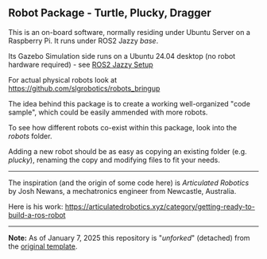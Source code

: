 ## Robot Package - Turtle, Plucky, Dragger

This is an on-board software, normally residing under Ubuntu Server on a Raspberry Pi. It runs under ROS2 Jazzy *base*.

Its Gazebo Simulation side runs on a Ubuntu 24.04 desktop (no robot hardware required) - see [ROS2 Jazzy Setup](https://github.com/slgrobotics/robots_bringup/tree/main/Docs/ROS-Jazzy)

For actual physical robots look at https://github.com/slgrobotics/robots_bringup

The idea behind this package is to create a working well-organized "code sample", which could be easily ammended with more robots.

To see how different robots co-exist within this package, look into the _robots_ folder.

Adding a new robot should be as easy as copying an existing folder (e.g. _plucky_), renaming the copy and modifying files to fit your needs.

-----------------------

The inspiration (and the origin of some code here) is _Articulated Robotics_ by Josh Newans, a mechatronics engineer from Newcastle, Australia.

Here is his work: https://articulatedrobotics.xyz/category/getting-ready-to-build-a-ros-robot

-----------------------

**Note:** As of January 7, 2025 this repository is "_unforked_" (detached) from the [original template](https://github.com/joshnewans/articubot_one).
